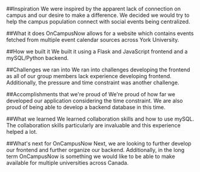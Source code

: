 ##Inspiration
We were inspired by the apparent lack of connection on campus and our desire to make a difference. We decided we would try to help the campus population connect with social events being centralized.

##What it does
OnCampusNow allows for a website which contains events fetched from multiple event calendar sources across York University.

##How we built it
We built it using a Flask and JavaScript frontend and a mySQL/Python backend.

##Challenges we ran into
We ran into challenges developing the frontend as all of our group members lack experience developing frontend. Additionally, the pressure and time constraint was another challenge.

##Accomplishments that we're proud of
We're proud of how far we developed our application considering the time constraint. We are also proud of being able to develop a backend database in this time.

##What we learned
We learned collaboration skills and how to use mySQL. The collaboration skills particularly are invaluable and this experience helped a lot.

##What's next for OnCampusNow
Next, we are looking to further develop our frontend and further organize our backend. Additionally, in the long term OnCampusNow is something we would like to be able to make available for multiple universities across Canada.
